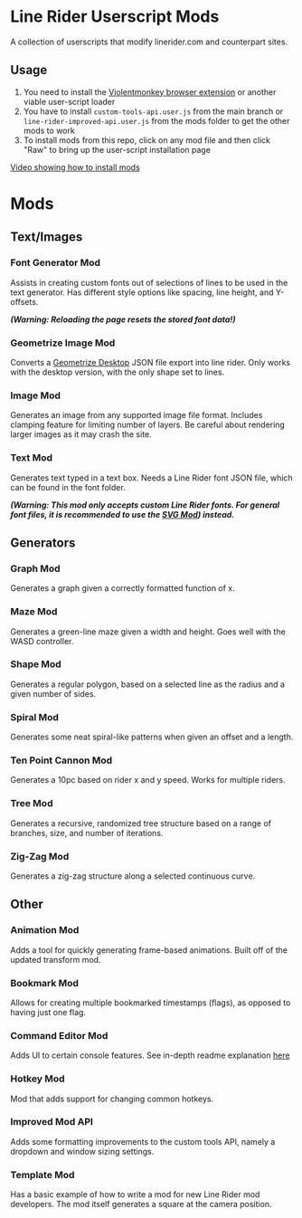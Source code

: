 # Line Rider Userscript Mods

A collection of userscripts that modify linerider.com and counterpart sites.

## Usage

1. You need to install the [Violentmonkey browser extension](https://violentmonkey.github.io/) or another viable user-script loader
2. You have to install `custom-tools-api.user.js` from the main branch or `line-rider-improved-api.user.js` from the mods folder to get the other mods to work
3. To install mods from this repo, click on any mod file and then click "Raw" to bring up the user-script installation page

[Video showing how to install mods](https://streamable.com/v4wzx)

# Mods

## Text/Images

### Font Generator Mod

Assists in creating custom fonts out of selections of lines to be used in the text generator. Has different style options like spacing, line height, and Y-offsets.

***(Warning: Reloading the page resets the stored font data!)***

### Geometrize Image Mod

Converts a [Geometrize Desktop](https://www.geometrize.co.uk/) JSON file export into line rider. Only works with the desktop version, with the only shape set to lines.

### Image Mod

Generates an image from any supported image file format. Includes clamping feature for limiting number of layers. Be careful about rendering larger images as it may crash the site.

### Text Mod

Generates text typed in a text box. Needs a Line Rider font JSON file, which can be found in the font folder.

***(Warning: This mod only accepts custom Line Rider fonts. For general font files, it is recommended to use the [SVG Mod](https://github.com/Conqu3red/linerider-userscript-mods/blob/master/mods/svg-mod.user.js)) instead.***

## Generators

### Graph Mod

Generates a graph given a correctly formatted function of x.

### Maze Mod

Generates a green-line maze given a width and height. Goes well with the WASD controller.

### Shape Mod

Generates a regular polygon, based on a selected line as the radius and a given number of sides.

### Spiral Mod

Generates some neat spiral-like patterns when given an offset and a length.

### Ten Point Cannon Mod

Generates a 10pc based on rider x and y speed. Works for multiple riders.

### Tree Mod

Generates a recursive, randomized tree structure based on a range of branches, size, and number of iterations.

### Zig-Zag Mod

Generates a zig-zag structure along a selected continuous curve.

## Other

### Animation Mod

Adds a tool for quickly generating frame-based animations. Built off of the updated transform mod.

### Bookmark Mod

Allows for creating multiple bookmarked timestamps (flags), as opposed to having just one flag.

### Command Editor Mod

Adds UI to certain console features. See in-depth readme explanation [here](https://github.com/Malizma333/line-rider-command-editor-userscript/tree/master#readme)

### Hotkey Mod

Mod that adds support for changing common hotkeys.

### Improved Mod API

Adds some formatting improvements to the custom tools API, namely a dropdown and window sizing settings.

### Template Mod

Has a basic example of how to write a mod for new Line Rider mod developers. The mod itself generates a square at the camera position.

